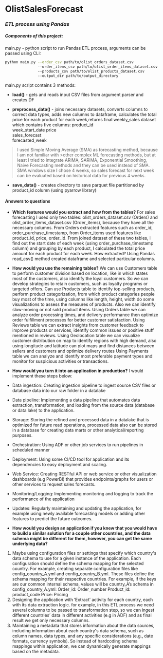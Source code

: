 # OlistSalesForecast

### _ETL process using Pandas_


##### Components of this project: 
main.py - python script to run Pandas ETL process, arguments can be passed using CLI:
```sh
python main.py --order_csv path/to/olist_orders_dataset.csv
               --order_items_csv path/to/olist_order_items_dataset.csv
               --products_csv path/to/olist_products_dataset.csv
               --output_dir path/to/output_directory
```

main.py script contains 3 methods:
- **load()** - gets and reads input CSV files from argument parser and creates DF

- **preprocess_data()** - joins necessary datasets, converts columns to correct data types, adds new columns to dataframe, calculates the total price for each product for each week,returns final weekly_sales dataset which contains five columns: 
product_id	
week_start_date	
price	
sales_forecast	
forecasted_week

> I used Simple Moving Average (SMA) as forecasting method, because I am not familiar with >other complex ML forecasting methods, but at least I tried to integrate ARIMA, SARIMA, Exponential Smoothing, Naive Forecasting methods and they can be used instead of SMA.
SMA windows size I chose 4 weeks, so sales forecast for next week can be evaluated based on historical data for previous 4 weeks.

- **save_data()** - creates directory to save parquet file partitioned by product_id column (using pyarrow library)

#### Answers to questions

- **Which features would you extract and how from the tables?**
For sales forecasting I used only two tables: olist_orders_dataset.csv (Orders) and olist_order_items_dataset.csv (Order_items), because they have all the necessary columns.
From Orders extracted features such as order_id, order_purchase_timestamp,
from Order_items used features like product_id,  price, order_id. 
From joined dataset of these two tables, I find out the start date of each week (using order_purchase_timestamp column) and grouping by each product, I calculated the total price amount for each product for each week.
How extracted?
Using Pandas read_csv() method created dataframe and selected particular columns.

- **How would you use the remaining tables?**
We can use Customers table to perform customer division based on location, like in which states most of the customers, also identify the loyal customers. So we can develop strategies to retain customers, such as loyalty programs or targeted offers.
Can use Products table to identify top-selling products, perform product categorization, from which product categories people buy most of the time, using columns like length, height, width do some visualizations to assess the measures of products. Also we can identify slow-moving or not sold product  items.
Using Orders table we can analyze order processing times, and delivery performance then optimize order fulfillment processes for better customer satisfaction.
Using Reviews table we can extract insights from customer feedback to improve products or services, identify common issues or positive stuff mentioned in reviews.
Using Geolocation table we can visualize customer distribution on map to identify regions with high demand, also using longitude and latitude can plot maps and find distances between sellers and customers and optimize delivery routes
Using Payments table we can analyze and identify most preferable payment types and monitor for suspicious activities or transactions.

- **How would you turn it into an application in production?**
I would implement these steps below:
- Data ingestion: Creating ingestion pipeline to ingest source CSV files or database data into our raw folder in a datalake
- Data pipeline: Implementing a data pipeline that automates data extraction, transformation, and loading from the source data (database or data lake) to the application.
- Storage: Storing the refined and processed data in a datalake that is optimized for future read operations, processed data also can be stored in a database for creating data marts or other analytical/reporting purposes. 
- Orchestration: Using ADF or other job services to run pipelines in scheduled manner
- Deployment: Using some CI/CD tool for application and its dependencies to easy deployment and scaling.
- Web Service: Creating RESTful API or web service or other visualization dashboards (e.g PowerBI) that provides endpoints/graphs for users or other services to request sales forecasts.
- Monitoring/Logging: Implementing monitoring and logging to track the performance of the application 
- Updates: Regularly maintaining and updating the application, for example using newly available forecasting models or adding other features to predict the future outcomes.
- **How would you design an application if you knew that you would have to build a similar solution for a couple other countries, and the data schema might be different for them, however, you can get the same underlying data?**
1. Maybe using configuration files or settings that specify which country's data schema to use for a given instance of the application. Each configuration should define the schema mapping for the selected country. For example, creating separate configuration files like config_country_A.yml and config_country_B.yml.
These files define the schema mapping for their respective countries. For example, if the keys are our common internal schema, values will be country_A’s schema in config_country_A.yml:
  Order_id: Order_number
  Product_id: product_code
  Price: Pricing
2. Designing the application with ‘Extract’ activity for each country, each with its data extraction logic.  for example, in this ETL process we need several columns to be passed to transformation step, so we can ingest different countries’ data in different activities (e.g in ADF) and as final result we get only necessary columns.
3. Maintaining a metadata that stores information about the data sources, including information about each country's data schema, such as column names, data types, and any specific considerations (e.g., date formats, currency symbols). So instead of hardcoding schema mappings within application, we can dynamically generate mappings based on the metadata.
